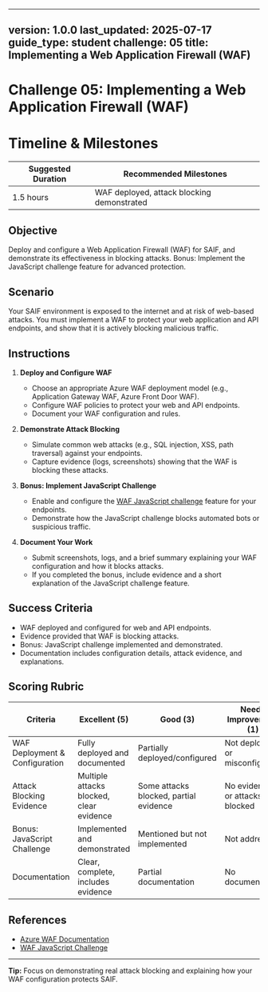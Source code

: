 
---
version: 1.0.0
last_updated: 2025-07-17
guide_type: student
challenge: 05
title: Implementing a Web Application Firewall (WAF)
---

# Challenge 05: Implementing a Web Application Firewall (WAF)
# Timeline & Milestones
| Suggested Duration | Recommended Milestones |
|--------------------|-----------------------|
| 1.5 hours          | WAF deployed, attack blocking demonstrated |

## Objective
Deploy and configure a Web Application Firewall (WAF) for SAIF, and demonstrate its effectiveness in blocking attacks. Bonus: Implement the JavaScript challenge feature for advanced protection.

## Scenario

Your SAIF environment is exposed to the internet and at risk of web-based attacks. You must implement a WAF to protect your web application and API endpoints, and show that it is actively blocking malicious traffic.

## Instructions

1. **Deploy and Configure WAF**
   - Choose an appropriate Azure WAF deployment model (e.g., Application Gateway WAF, Azure Front Door WAF).
   - Configure WAF policies to protect your web and API endpoints.
   - Document your WAF configuration and rules.

2. **Demonstrate Attack Blocking**
   - Simulate common web attacks (e.g., SQL injection, XSS, path traversal) against your endpoints.
   - Capture evidence (logs, screenshots) showing that the WAF is blocking these attacks.

3. **Bonus: Implement JavaScript Challenge**
   - Enable and configure the [WAF JavaScript challenge](https://learn.microsoft.com/en-us/azure/web-application-firewall/waf-javascript-challenge) feature for your endpoints.
   - Demonstrate how the JavaScript challenge blocks automated bots or suspicious traffic.

4. **Document Your Work**
   - Submit screenshots, logs, and a brief summary explaining your WAF configuration and how it blocks attacks.
   - If you completed the bonus, include evidence and a short explanation of the JavaScript challenge feature.

## Success Criteria

- WAF deployed and configured for web and API endpoints.
- Evidence provided that WAF is blocking attacks.
- Bonus: JavaScript challenge implemented and demonstrated.
- Documentation includes configuration details, attack evidence, and explanations.

## Scoring Rubric

| Criteria                        | Excellent (5) | Good (3) | Needs Improvement (1) |
|---------------------------------|---------------|----------|-----------------------|
| WAF Deployment & Configuration  | Fully deployed and documented | Partially deployed/configured | Not deployed or misconfigured |
| Attack Blocking Evidence        | Multiple attacks blocked, clear evidence | Some attacks blocked, partial evidence | No evidence or attacks not blocked |
| Bonus: JavaScript Challenge     | Implemented and demonstrated | Mentioned but not implemented | Not addressed |
| Documentation                   | Clear, complete, includes evidence | Partial documentation | No documentation |

## References

- [Azure WAF Documentation](https://learn.microsoft.com/en-us/azure/web-application-firewall/)
- [WAF JavaScript Challenge](https://learn.microsoft.com/en-us/azure/web-application-firewall/waf-javascript-challenge)

---

**Tip:**
Focus on demonstrating real attack blocking and explaining how your WAF configuration protects SAIF.
